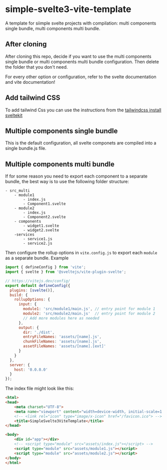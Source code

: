 # simple-svelte3-vite-template
A template for siimple svelte projects with compilation: multi components single bundle, multi components multi bundle.

## After cloning

After cloning this repo, decide if you want to use the multi components single bundle or multi components multi bundle configuration. 
Then delete the folder that you don't need.

For every other option or configuration, refer to the svelte documentation and vite documentation!

## Add tailwind CSS 

To add tailwind Css you can use the instructions from the [tailwindcss install sveltekit](https://tailwindcss.com/docs/guides/sveltekit)


## Multiple components single bundle

This is the default configuration, all svelte componets are compiled into a single bundle.js file.

## Multiple components multi bundle

If for some reason you need to export each component to a separate bundle, the best way is to use the following folder structure:

```
- src_multi
    - module1
        - index.js
        - Component1.svelte
    - module2
        - index.js
        - Component2.svelte
    - components
        - widget1.svelte
        - widget2.svelte
    -services
        - service1.js
        - service2.js
```

Then configure the rollup options in `vite.config.js` to export each `module` as a separate bundle. 
Example 
```javascript
import { defineConfig } from 'vite';
import { svelte } from '@sveltejs/vite-plugin-svelte';

// https://vitejs.dev/config/
export default defineConfig({
  plugins: [svelte()],
  build: {
    rollupOptions: {
      input: {
        module1: 'src/module1/main.js', // entry point for module 1
        module2: 'src/module2/main.js'  // entry point for module 2
        // Add more modules here as needed
      },
      output: {
        dir: './dist',
        entryFileNames: 'assets/[name].js',
        chunkFileNames: 'assets/[name].js',
        assetFileNames: 'assets/[name].[ext]'
      }
    }
  },
  server: {
    host: '0.0.0.0'
  }
});    
```

The index file might look like this:
```html
<html>
<head>
    <meta charset="UTF-8">
    <meta name="viewport" content="width=device-width, initial-scale=1.0">    
    <!-- <link rel="icon" type="image/x-icon" href="/favicon.ico"> -->
    <title>SimpleSvelte3ViteTemplate</title>
</head>

<body>
    <div id="app"></div>
    <!-- <script type="module" src="assets/index.js"></script> -->
    <script type="module" src="assets/module1.js"></script>
    <script type="module" src="assets/module2.js"></script>
</body>
</html>
```
